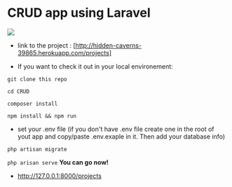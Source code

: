 # CRUD app using Laravel

<img src="https://itsolutionstuff.com/upload/laravel-8-inertia-crud-app.gif">


- link to the project : [http://hidden-caverns-39865.herokuapp.com/projects]

- If you want to check it out in your local environement:

``git clone this repo
``

``cd CRUD
``

``composer install 
``

``npm install && npm run
``
- set your .env file (if you don't have .env file create one in the root of yout app and copy/paste .env.exaple in it. Then add your database info)

`` php artisan migrate
``

`` php arisan serve
``
**You can go now!**

-  http://127.0.0.1:8000/projects


